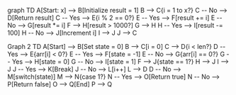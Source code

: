 graph TD
  A[Start: x] --> B[Initialize result = 1]
  B --> C{i = 1 to x?}
  C -- No --> D[Return result]
  C -- Yes --> E{i % 2 == 0?}
  E -- Yes --> F[result += i]
  E -- No --> G[result *= i]
  F --> H[result > 1000?]
  G --> H
  H -- Yes --> I[result -= 100]
  H -- No --> J[Increment i]
  I --> J
  J --> C


Graph 2 TD 
    A[Start] --> B[Set state = 0]
    B --> C[i = 0]
    C --> D{i < len?}
    D -- Yes --> E{arr[i] < 0?}
    E -- Yes --> F[state = -1]
    E -- No --> G{arr[i] == 0?}
    G -- Yes --> H[state = 0]
    G -- No --> I[state = 1]
    F --> J{state == 1?}
    H --> J
    I --> J
    J -- Yes --> K[Break]
    J -- No --> L[i++]
    L --> D
    D -- No --> M[switch(state)]
    M --> N{case 1?}
    N -- Yes --> O[Return true]
    N -- No --> P[Return false]
    O --> Q[End]
    P --> Q 
